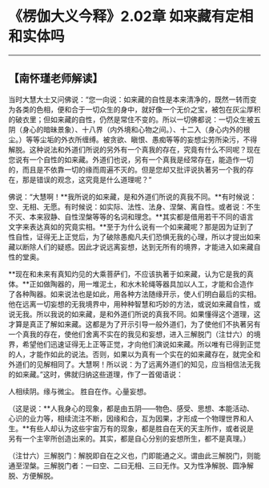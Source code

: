 # 《楞伽大义今释》2.02章 如来藏有定相和实体吗

------

## 【南怀瑾老师解读】

当时大慧大士又问佛说：“您一向说：如来藏的自性是本来清净的，既然一转而变为各类的色相，便和合于一切众生的身中，就好像一个无价之宝，被包在灰尘厚积的破衣里；但如来藏的自性，仍然是常住不变的。所以一切佛都说：一切众生被五阴（身心的暗昧景象）、十八界（内外境和心物之间。）、十二入（身心内外的根尘。）等等尘垢的外衣所缠缚。被贪欲、瞋恨、愚痴等等的妄想尘劳所染污，不得解脱。这种说法和外道们所说的另外有一个真我的存在，究竟有什么不同呢？现在您说有一个自性的如来藏。外道们也说，另有一个真我是经常存在，能造作一切的，而且是不依靠一切的缘而周遍不灭的。但是您却又批评说执著另一个我的存在，那是错误的观念，这究竟是什么道理呢？”

佛说：“大慧啊！**我所说的如来藏，是和外道们所说的真我不同。**有时候说：空、无相、无愿。有时候说：如实际、法性、法身、涅槃、离自性。或者说：不生不灭、本来寂静、自性涅槃等等的名词和理念。**其实都是借用若干不同的语言文字来表达真如的究竟实相。**至于为什么说有一个如来藏呢？那是因为证到了性自性，证得无上正觉后，为了破除愚痴凡夫们恐惧无我的心理，所以才提出如来藏以断除人们的疑惑。因此才说远离妄想，达到无所有的境界，才能进入如来藏自性的堂奥。

**现在和未来有真知灼见的大乘菩萨们，不应该执著于如来藏，认为它是我的真体。**正如做陶器的，用一堆泥土，和水木轮绳等器具加以人工，才能和合造作了各种陶器。如来说法也是如此，用各种方法随缘开示，使人们明白最后的实相。他在远离一切妄想的无我境界中，用种种智慧和巧妙的方法，或说如来藏自性，或说无我。所以我说的如来藏，是和外道们所说的真我不同。如果懂得这个道理，这才算是真正了解如来藏。这都是为了开示引导一般外道们，为了使他们不执著另有一个真我的存在，使他们舍离不实在的我见和妄想，进入三解脱门（注廿六）的境界，希望他们迅速证得无上正等正觉，才向他们演说如来藏。所以唯有已得到正觉的人，才能作如此的说法。否则，如果以为真有一个实在的如来藏存在，就完全和外道们的见解相同了。大慧啊！所以说：为了远离外道们的知见，应当相信法无我的如来藏。”这时，佛就归纳这些道理，作了一首偈语说：

人相续阴。缘与微尘。 胜自在作。心量妄想。

（这是说：**人我身心的现象，都是由五阴——物色、感受、思想、本能活动、心识的业力等，相续流注不断，因缘和合，互为因果，才形成一个物理世界和人生。**有些人却认为这些宇宙万有的现象，都是胜自在天的天主所作，或者说是另有一个主宰所创造出来的。其实，都是自心分别的妄想所生，都不是真理。）

（注廿六）三解脱门：解脱即自在之义也，门即能通之义。谓由此三解脱门，则能通至涅槃。三解脱门者：一曰空、二曰无相、三曰无作。又为性净解脱、圆净解脱、方便解脱。
